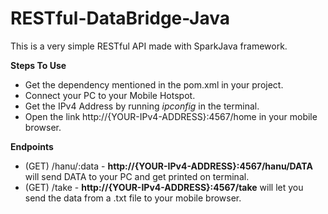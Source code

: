 # RESTful-DataBridge-Java

This is a very simple RESTful API made with SparkJava framework.

**Steps To Use**
- Get the dependency mentioned in the pom.xml in your project.
- Connect your PC to your Mobile Hotspot.
- Get the IPv4 Address by running _ipconfig_ in the terminal.
- Open the link http://{YOUR-IPv4-ADDRESS}:4567/home in your mobile browser.

**Endpoints**
- (GET) /hanu/:data - **http://{YOUR-IPv4-ADDRESS}:4567/hanu/DATA**  will send DATA to your PC and get printed on terminal.
- (GET) /take - **http://{YOUR-IPv4-ADDRESS}:4567/take**   will let you send the data from a .txt file to your mobile browser.
